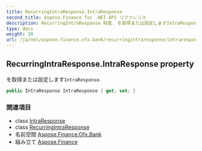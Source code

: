 ```yaml
---
title: RecurringIntraResponse.IntraResponse
second_title: Aspose.Finance for .NET API リファレンス
description: RecurringIntraResponse 財産. を取得または設定しますIntraResponse.
type: docs
weight: 20
url: /ja/net/aspose.finance.ofx.bank/recurringintraresponse/intraresponse/
---
```

## RecurringIntraResponse.IntraResponse property

を取得または設定します`IntraResponse`.

```csharp
public IntraResponse IntraResponse { get; set; }
```

### 関連項目

* class [IntraResponse](../../intraresponse/)
* class [RecurringIntraResponse](../)
* 名前空間 [Aspose.Finance.Ofx.Bank](../../recurringintraresponse/)
* 組み立て [Aspose.Finance](../../../)


